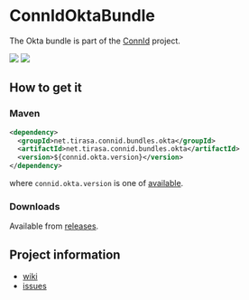 <!--

    Copyright (C) 2019 ConnId (connid-dev@googlegroups.com)

    Licensed under the Apache License, Version 2.0 (the "License");
    you may not use this file except in compliance with the License.
    You may obtain a copy of the License at

            http://www.apache.org/licenses/LICENSE-2.0

    Unless required by applicable law or agreed to in writing, software
    distributed under the License is distributed on an "AS IS" BASIS,
    WITHOUT WARRANTIES OR CONDITIONS OF ANY KIND, either express or implied.
    See the License for the specific language governing permissions and
    limitations under the License.

-->
ConnIdOktaBundle
==============

The Okta bundle is part of the [ConnId](http://connid.tirasa.net) project.

<a href="https://travis-ci.org/Tirasa/ConnIdOktaBundle"><img src="https://api.travis-ci.org/Tirasa/ConnIdOktaBundle.png"/></a>
<a href="#">
  <img src="https://img.shields.io/maven-central/v/net.tirasa.connid.bundles/net.tirasa.connid.bundles.okta.svg"/>
</a>

## How to get it

### Maven

```XML
<dependency>
  <groupId>net.tirasa.connid.bundles.okta</groupId>
  <artifactId>net.tirasa.connid.bundles.okta</artifactId>
  <version>${connid.okta.version}</version>
</dependency>
```

where `connid.okta.version` is one of [available](http://repo1.maven.org/maven2/net/tirasa/connid/bundles/net.tirasa.connid.bundles.okta/).

### Downloads

Available from [releases](https://github.com/Tirasa/ConnIdOktaBundle/releases).

## Project information

 * [wiki](https://connid.atlassian.net/wiki/display/BASE/Okta)
 * [issues](https://connid.atlassian.net/browse/OKTA)
